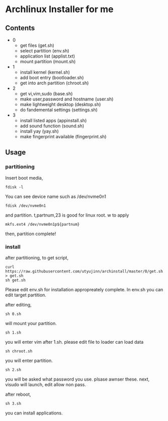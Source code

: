 # Archlinux Installer for me

## Contents
- 0
    - get files (get.sh)
    - select partition (env.sh)
    - application list (applist.txt)
    - mount partition (mount.sh)
- 1
    - install kernel (kernel.sh)
    - add boot entry (bootloader.sh)
    - get into arch partition (chroot.sh)
- 2
    - get vi,vim,sudo (base.sh)
    - make user,password and hostname (user.sh)
    - make lightweight desktop (desktop.sh)
    - do fandemental settings (settings.sh)
- 3
    - install listed apps (appinstall.sh)
    - add sound function (sound.sh)
    - install yay (yay.sh)
    - make fingerprint available (fingerprint.sh)

## Usage

### partitioning

Insert boot media,
```
fdisk -l
```
You can see device name such as /dev/nvme0n1
```
fdisk /dev/nvme0n1
```
and partition.
t,partnum,23 is good for linux root.
w to apply
```
mkfs.ext4 /dev/nvme0n1p${partnum}
```
then, partition complete!

### install

after partitioning, to get script,
```
curl https://raw.githubusercontent.com/utyujinn/archinstall/master/0/get.sh > get.sh
sh get.sh
```

Please edit env.sh for installation appropreately complete.
In env.sh you can edit target partition.

after editing,
```
sh 0.sh
```
will mount your partition.
```
sh 1.sh
```
you will enter vim after 1.sh. please edit file to loader can load data
```
sh chroot.sh
```
you will enter partition.
```
sh 2.sh
```
you will be asked what password you use. plsase awnser these.
next, visudo will launch, edit allow non pass.

after reboot,
```
sh 3.sh
```
you can install applications.
